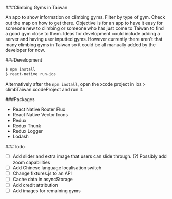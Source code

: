 ###Climbing Gyms in Taiwan

An app to show information on climbing gyms. Filter by type of gym. Check out the map on how to get there. Objective is for an app to have it easy for someone new to climbing or someone who has just come to Taiwan to find a good gym close to them. Ideas for development could include adding a server and having user inputted gyms. However currently there aren't that many climbing gyms in Taiwan so it could be all manually added by the developer for now.

###Development

```bash
$ npm install
$ react-native run-ios
```

Alternatively after the `npm install`, open the xcode project in ios > climbTaiwan.xcodeProject and run it.

###Packages

* React Native Router Flux
* React Native Vector Icons
* Redux
* Redux Thunk
* Redux Logger
* Lodash

###Todo

- [ ] Add slider and extra image that users can slide through. (?) Possibly add zoom capabilities
- [ ] Add Chinese language localisation switch
- [ ] Change fixtures.js to an API
- [ ] Cache data in asyncStorage
- [ ] Add credit attribution
- [ ] Add images for remaining gyms
